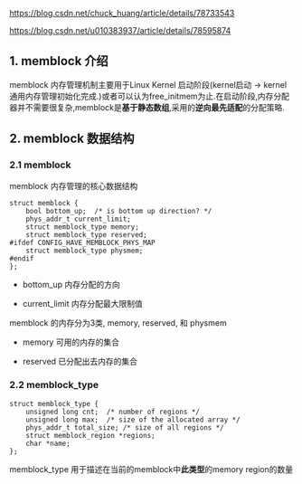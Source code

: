 https://blog.csdn.net/chuck_huang/article/details/78733543

https://blog.csdn.net/u010383937/article/details/78595874

## 1. memblock 介绍

memblock 内存管理机制主要用于Linux Kernel 启动阶段(kernel启动 -> kernel 通用内存管理初始化完成.)或者可以认为free\_initmem为止.在启动阶段,内存分配器并不需要很复杂,memblock是**基于静态数组**,采用的**逆向最先适配**的分配策略.

## 2. memblock 数据结构

### 2.1 memblock

memblock 内存管理的核心数据结构

```
struct memblock {
    bool bottom_up;  /* is bottom up direction? */
    phys_addr_t current_limit;
    struct memblock_type memory;
    struct memblock_type reserved;
#ifdef CONFIG_HAVE_MEMBLOCK_PHYS_MAP
    struct memblock_type physmem;
#endif
};
```

- bottom\_up 内存分配的方向

- current\_limit 内存分配最大限制值

memblock 的内存分为3类, memory, reserved, 和 physmem

- memory 可用的内存的集合

- reserved 已分配出去内存的集合

### 2.2 memblock_type

```
struct memblock_type {
    unsigned long cnt;  /* number of regions */
    unsigned long max;  /* size of the allocated array */
    phys_addr_t total_size; /* size of all regions */
    struct memblock_region *regions;
    char *name;
};
```

memblock_type 用于描述在当前的memblock中**此类型**的memory region的数量


